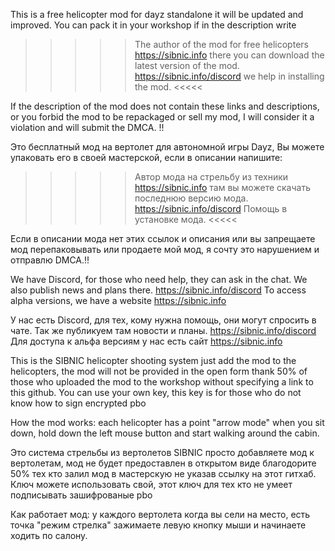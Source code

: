 This is a free helicopter mod for dayz standalone it will be updated and improved.
You can pack it in your workshop if in the description write

>>>>>  The author of the mod for free helicopters https://sibnic.info there you can download the latest version of the mod. https://sibnic.info/discord we help in installing the mod. <<<<<

If the description of the mod does not contain these links and descriptions, or you forbid the mod to be repackaged or sell my mod, I will consider it a violation and will submit the DMCA. !!

Это бесплатный мод на вертолет для автономной игры Dayz, 
Вы можете упаковать его в своей мастерской, если в описании напишите:

>>>>> Автор мода на стрельбу из техники https://sibnic.info там вы можете скачать последнюю версию мода. https://sibnic.info/discord Помощь в установке мода. <<<<<

Если в описании мода нет этих ссылок и описания или вы запрещаете мод перепаковывать или продаете мой мод, я сочту это нарушением и отправлю DMCA.!!


We have Discord, for those who need help, they can ask in the chat. We also publish news and plans there. 
https://sibnic.info/discord
To access alpha versions, we have a website https://sibnic.info

У нас есть Discord, для тех, кому нужна помощь, они могут спросить в чате. 
Так же публикуем там новости и планы.
https://sibnic.info/discord
Для доступа к альфа версиям у нас есть сайт https://sibnic.info



This is the SIBNIC helicopter shooting system
just add the mod to the helicopters, the mod will not be provided in the open form thank 50% of those who uploaded the mod to the workshop without specifying a link to this github.
You can use your own key, this key is for those who do not know how to sign encrypted pbo

How the mod works: each helicopter has a point "arrow mode" when you sit down, hold down the left mouse button and start walking around the cabin.


Это система стрельбы из вертолетов SIBNIC
просто добавляете мод к вертолетам, мод не будет предоставлен в открытом виде благодорите 50% тех кто залил мод в мастерскую не указав ссылку на этот гитхаб.
Ключ можете использовать свой, этот ключ для тех кто не умеет подписывать зашифрованые pbo

Как работает мод: у каждого вертолета когда вы сели на место, есть точка "режим стрелка" зажимаете левую кнопку мыши и начинаете ходить по салону.

